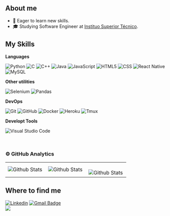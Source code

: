 ## About me

- 🤔 Eager to learn new skills.
- 🎓 Studying Software Engineer at [Instituo Superior Técnico](https://tecnico.ulisboa.pt/).


## My Skills

**Languages**


![Python](https://img.shields.io/badge/-Python-333333?style=flat&logo=python)
![C](https://img.shields.io/badge/-C-333333?style=flat&logo=C%2B%2B&logoColor=00599C)
![C++](https://img.shields.io/badge/-C++-333333?style=flat&logo=C%2B%2B&logoColor=00599C)
![Java](https://img.shields.io/badge/-Java-333333?style=flat&logo=java&logoColor=007396)
![JavaScript](https://img.shields.io/badge/-JavaScript-333333?style=flat&logo=javascript)
![HTML5](https://img.shields.io/badge/-HTML5-333333?style=flat&logo=HTML5)
![CSS](https://img.shields.io/badge/-CSS-333333?style=flat&logo=CSS3&logoColor=1572B6)
![React Native](https://img.shields.io/badge/-React%20Native-333333?style=flat&logo=react)
![MySQL](https://img.shields.io/badge/-MySQL-333333?style=flat&logo=mysql)


**Other utilities**

![Selenium](https://img.shields.io/badge/-Selenium-333333?style=flat&logo=selenium)
![Pandas](https://img.shields.io/badge/-Pandas-333333?style=flat&logo=pandas)



**DevOps**

![Git](https://img.shields.io/badge/-Git-333333?style=flat&logo=git)
![GitHub](https://img.shields.io/badge/-GitHub-333333?style=flat&logo=github)
![Docker](https://img.shields.io/badge/-Docker-333333?style=flat&logo=docker)
![Heroku](https://img.shields.io/badge/-Heroku-333333?style=flat&logo=heroku)
![Tmux](https://img.shields.io/badge/-Tmux-333333?style=flat&logo=tmux)


**Developt Tools**

![Visual Studio Code](https://img.shields.io/badge/-Visual%20Studio%20Code-333333?style=flat&logo=visual-studio-code&logoColor=007ACC)


<br/>

### ⚙️ GitHub Analytics

<table>
  <tr>
    <td>
      <img
        align="left"
        src="https://github-readme-stats.vercel.app/api?username=iribeirocampos&theme=dark&hide_border=false&include_all_commits=true"
        alt="Github Stats"
      />
    </td>
    <td>
      <img
        align="left"
        src="https://github-readme-stats.vercel.app/api/top-langs/?username=iribeirocampos&theme=dark&hide_border=false&include_all_commits=true&count_private=true&layout=compact"
        alt="Github Stats"
      />
    </td>
    <td>
      <br />
      <img
        align="left"
        src="https://github-readme-streak-stats.herokuapp.com/?user=iribeirocampos&theme=dark&hide_border=false"
        alt="Github Stats"
      />
    </td>
  </tr>
</table>

## Where to find me
[![Linkedin](https://img.shields.io/badge/-Iuri_Campos-blue?style=flat-square&logo=Linkedin&logoColor=white&link=https://www.linkedin.com/in/iuri-campos-b2b5a525/)](https://www.linkedin.com/in/iuri-campos-b2b5a525/)
[![Gmail Badge](https://img.shields.io/badge/-iribeirocampos@email.com-red?style=flat-square&logo=Gmail&logoColor=white&link=mailto:iribeirocampos@gmail.com)](mailto:iribeirocampos@gmail.com)
<br>
![](https://komarev.com/ghpvc/?username=iribeirocampos&color=006bed)
